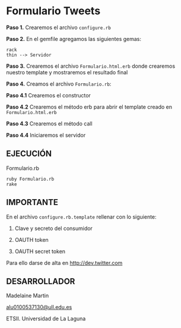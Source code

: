 Formulario Tweets
================================

**Paso 1.** Crearemos el archivo `configure.rb`

**Paso 2.** En el gemfile agregamos las siguientes gemas:
	
	rack
	thin --> Servidor

**Paso 3.** Crearemos el archivo `Formulario.html.erb` donde crearemos nuestro template y mostraremos el resultado final

**Paso 4.** Creamos el archivo `Formulario.rb`:
	
**Paso 4.1** Crearemos el constructor

**Paso 4.2** Crearemos el método erb para abrir el template creado en `Formulario.html.erb`

**Paso 4.3** Crearemos el método call

**Paso 4.4** Iniciaremos el servidor


## EJECUCIÓN ##

Formulario.rb
	
	ruby Formulario.rb
	rake

## IMPORTANTE ##

En el archivo `configure.rb.template` rellenar con lo siguiente:

1. Clave y secreto del consumidor

2. OAUTH token

3. OAUTH secret token 

 Para ello darse de alta en http://dev.twitter.com
 
## DESARROLLADOR ##

Madelaine Martin

alu0100537130@ull.edu.es

ETSII. Universidad de La Laguna



